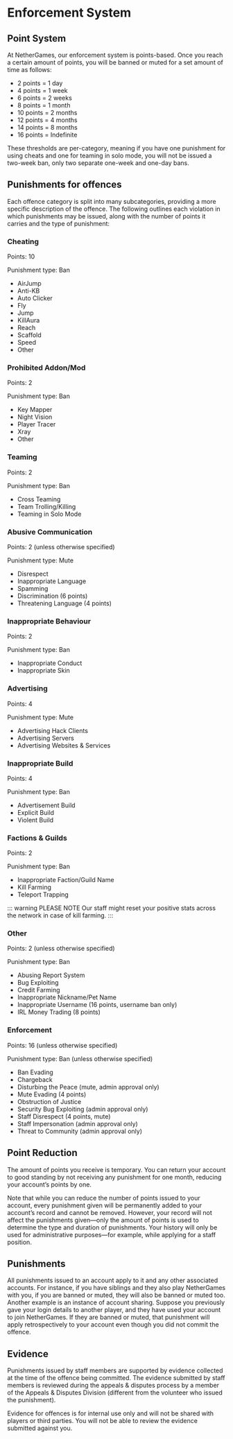# Enforcement System

## Point System

At NetherGames, our enforcement system is points-based. Once you reach a certain amount of points, you will be banned or muted for a set amount of time as follows:

* 2 points = 1 day
* 4 points = 1 week
* 6 points = 2 weeks
* 8 points = 1 month
* 10 points = 2 months
* 12 points = 4 months
* 14 points = 8 months
* 16 points = Indefinite

These thresholds are per-category, meaning if you have one punishment for using cheats and one for teaming in solo mode, you will not be issued a two-week ban, only two separate one-week and one-day bans.

## Punishments for offences

Each offence category is split into many subcategories, providing a more specific description of the offence. The following outlines each violation in which punishments may be issued, along with the number of points it carries and the type of punishment:

### Cheating

Points: 10

Punishment type: Ban

* AirJump
* Anti-KB
* Auto Clicker
* Fly
* Jump
* KillAura
* Reach
* Scaffold
* Speed
* Other

### Prohibited Addon/Mod

Points: 2

Punishment type: Ban

* Key Mapper
* Night Vision
* Player Tracer
* Xray
* Other

### Teaming

Points: 2

Punishment type: Ban

* Cross Teaming
* Team Trolling/Killing
* Teaming in Solo Mode

### Abusive Communication

Points: 2 (unless otherwise specified)

Punishment type: Mute

* Disrespect
* Inappropriate Language
* Spamming
* Discrimination (6 points)
* Threatening Language (4 points)

### Inappropriate Behaviour

Points: 2

Punishment type: Ban

* Inappropriate Conduct
* Inappropriate Skin

### Advertising

Points: 4

Punishment type: Mute

* Advertising Hack Clients
* Advertising Servers
* Advertising Websites & Services

### Inappropriate Build

Points: 4

Punishment type: Ban

* Advertisement Build
* Explicit Build
* Violent Build

### Factions & Guilds

Points: 2

Punishment type: Ban

* Inappropriate Faction/Guild Name
* Kill Farming
* Teleport Trapping

::: warning PLEASE NOTE
Our staff might reset your positive stats across the network in case of kill farming.
:::

### Other

Points: 2 (unless otherwise specified)

Punishment type: Ban

* Abusing Report System
* Bug Exploiting
* Credit Farming
* Inappropriate Nickname/Pet Name
* Inappropriate Username (16 points, username ban only)
* IRL Money Trading (8 points)

### Enforcement

Points: 16 (unless otherwise specified)

Punishment type: Ban (unless otherwise specified)

* Ban Evading
* Chargeback
* Disturbing the Peace (mute, admin approval only)
* Mute Evading (4 points)
* Obstruction of Justice
* Security Bug Exploiting (admin approval only)
* Staff Disrespect (4 points, mute)
* Staff Impersonation (admin approval only)
* Threat to Community (admin approval only)

## Point Reduction

The amount of points you receive is temporary. You can return your account to good standing by not receiving any punishment for one month, reducing your account’s points by one.

Note that while you can reduce the number of points issued to your account, every punishment given will be permanently added to your account’s record and cannot be removed. However, your record will not affect the punishments given—only the amount of points is used to determine the type and duration of punishments. Your history will only be used for administrative purposes—for example, while applying for a staff position.

## Punishments

All punishments issued to an account apply to it and any other associated accounts. For instance, if you have siblings and they also play NetherGames with you, if you are banned or muted, they will also be banned or muted too. Another example is an instance of account sharing. Suppose you previously gave your login details to another player, and they have used your account to join NetherGames. If they are banned or muted, that punishment will apply retrospectively to your account even though you did not commit the offence.

## Evidence

Punishments issued by staff members are supported by evidence collected at the time of the offence being committed. The evidence submitted by staff members is reviewed during the appeals & disputes process by a member of the Appeals & Disputes Division (different from the volunteer who issued the punishment).

Evidence for offences is for internal use only and will not be shared with players or third parties. You will not be able to review the evidence submitted against you.
